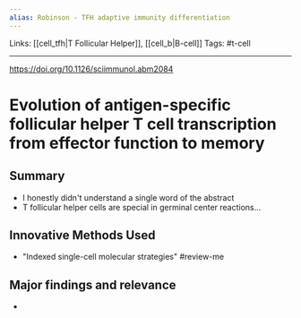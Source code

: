 ```yaml
---
alias: Robinson - TFH adaptive immunity differentiation
---
```


Links: [[cell_tfh|T Follicular Helper]], [[cell_b|B-cell]]
Tags: #t-cell 

---

https://doi.org/10.1126/sciimmunol.abm2084

# Evolution of antigen-specific follicular helper T cell transcription from effector function to memory

## Summary
- I honestly didn't understand a single word of the abstract
- T follicular helper cells are special in germinal center reactions...

## Innovative Methods Used
- "Indexed single-cell molecular strategies" #review-me

## Major findings and relevance
- 
